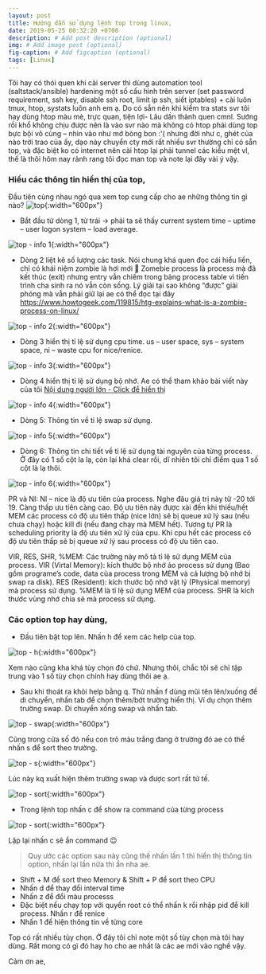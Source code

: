```yaml
---
layout: post
title: Hướng dẫn sử dụng lệnh top trong linux,
date: 2019-05-25 00:32:20 +0700
description: # Add post description (optional)
img: # Add image post (optional)
fig-caption: # Add figcaption (optional)
tags: [Linux]
---
```


Tôi hay có thói quen khi cài server thì dùng automation tool (saltstack/ansible) hardening một số cấu hình trên server (set password requirement, ssh key, disable ssh root, limit ip ssh, siết iptables) + cài luôn tmux, htop, systats luôn anh em ạ. Do có sẵn nên khi kiểm tra stats svr tôi hay dùng htop màu mè, trực quan, tiện lợi- Lâu dần thành quen cmnl. Sướng rồi khổ không chịu được nên là vào svr nào mà không có htop phải dùng top bực bội vô cùng – nhìn vào như mớ bòng bon :'( nhưng đời như c, ghét của nào trời trao của ấy, dạo này chuyển cty mới rất nhiều svr thường chỉ có sẵn top, và đặc biệt ko có internet nên cài htop lại phải tunnel các kiểu mệt vl, thế là thôi hôm nay rảnh rang tôi đọc man top và note lại đây vài ý vậy.

###  Hiểu các thông tin hiển thị của top,

Đầu tiên cùng nhau ngó qua xem top cung cấp cho ae những thông tin gì nào?
![top ]( {{site.url}}/assets/img/2019/05/25/top-1.png){:width="600px"}

* Bắt đầu từ dòng 1, từ trái -> phải ta sẽ thấy current system time – uptime – user logon system – load average.

![top - info 1]( {{site.url}}/assets/img/2019/05/25/1.png){:width="600px"}

* Dòng 2 liệt kê số lượng các task. Nói chung khá quen đọc cái hiểu liền, chỉ có khái niệm zombie là hơi mới 🙂 Zomebie process là process mà đã kết thúc (exit) nhưng entry vẫn chiếm trong bảng process table vì tiến trình cha sinh ra nó vẫn còn sống. Lý giải tại sao không “được” giải phóng mà vẫn phải giữ lại ae có thể đọc tại đây https://www.howtogeek.com/119815/htg-explains-what-is-a-zombie-process-on-linux/

![top - info 2]( {{site.url}}/assets/img/2019/05/25/2.png){:width="600px"}

* Dòng 3 hiển thị tỉ lệ sử dụng cpu time. us – user space, sys – system space, ni – waste cpu for nice/renice.

![top - info 3]( {{site.url}}/assets/img/2019/05/25/3-1.png){:width="600px"}

* Dòng 4 hiển thị tỉ lệ sử dụng bộ nhớ. Ae có thể tham khảo bài viết này của tôi [Nội dung người lớn - Click để hiển thị](https://toannn.com/notes/xac-dinh-luong-ram-free-tren-linux.html)

![top - info 4]( {{site.url}}/assets/img/2019/05/25/4-1.png){:width="600px"}

* Dòng 5: Thông tin về tỉ lệ swap sử dụng.

![top - info 5]( {{site.url}}/assets/img/2019/05/25/4-2.png){:width="600px"}

* Dòng 6: Thông tin chi tiết về tỉ lệ sử dụng tài nguyên của từng process. Ở đây có 1 số cột la lạ, còn lại khá clear rồi, dĩ nhiên tôi chỉ điểm qua 1 số cột là lạ thôi.

![top - info 6]( {{site.url}}/assets/img/2019/05/25/5.png){:width="600px"}

PR và NI: NI – nice là độ ưu tiên của process. Nghe đâu giá trị này từ -20 tới 19. Càng thấp ưu tiên càng cao. Độ ưu tiên này được xài đến khi thiếu/hết MEM các process có độ ưu tiên thấp (nice lớn) sẽ bị queue xử lý sau (nếu chưa chạy) hoặc kill đi (nếu đang chạy mà MEM hết). Tương tự PR là scheduling priority là độ ưu tiên xử lý của cpu. Khi cpu hết các process có độ ưu tiên thấp sẽ bị queue xử lý sau process có độ ưu tiên cao.

VIR, RES, SHR, %MEM: Các trường này mô tả tỉ lệ sử dụng MEM của process. VIR (Virtal Memory): kích thước bộ nhớ ảo process sử dụng (Bao gồm programe’s code, data của process trong MEM và cả lượng bộ nhớ bị swap ra disk). RES (Resident): kích thước bộ nhớ vật lý (Physical memory) mà process sử dụng. %MEM là tỉ lệ sử dụng MEM của process. SHR là kích thước vùng nhớ chia sẻ mà process sử dụng.



### Các option top hay dùng,

*  Đầu tiên bật top lên. Nhấn h để xem các help của top.

![top - h]( {{site.url}}/assets/img/2019/05/25/top_h.png){:width="600px"}

Xem nào cũng kha khá tùy chọn đó chứ. Nhưng thôi, chắc tôi sẽ chỉ tập trung vào 1 số tùy chọn chính hay dùng thôi ae ạ. 

* Sau khi thoát ra khỏi help bằng q. Thử nhấn f dùng mũi tên lên/xuống để di chuyển, nhấn tab để chọn thêm/bớt trường hiển thị. Ví dụ chọn thêm trường swap. Di chuyển xống swap và nhấn tab.

![top - swap]( {{site.url}}/assets/img/2019/05/25/sw.png){:width="600px"}

Cũng trong cửa số đó nếu con trỏ màu trắng đang ở trường đó ae có thể nhấn s để sort theo trường.

![top - s]( {{site.url}}/assets/img/2019/05/25/soft_base.png){:width="600px"}

Lúc này kq xuất hiện thêm trường swap và được sort rất tử tế.

![top - sort]( {{site.url}}/assets/img/2019/05/25/topsort.png){:width="600px"}

*  Trong lệnh top nhấn c để show ra command của từng process

![top - sort]( {{site.url}}/assets/img/2019/05/25/command.png){:width="600px"}

Lặp lại nhấn c sẽ ẩn command 😉

>Quy ước các option sau này cũng thế nhấn lần 1 thì hiển thị thông tin option, nhấn lại lần nữa thì ẩn nha ae.

*   Shift + M để sort theo Memory & Shift + P để sort theo CPU
*   Nhấn d để thay đổi interval time
*   Nhấn z để đổi màu processs
*   Đặc biệt nếu chạy top với quyền root có thể nhấn k rồi nhập pid để kill process. Nhấn r để renice
*   Nhấn 1 để hiện thông tin về từng core


Top có rất nhiều tùy chọn. Ở đây tôi chỉ note một số tùy chọn mà tôi hay dùng. Rất mong có gì đó hay ho cho ae nhất là các ae mới vào nghề vậy.

Cảm ơn ae,

